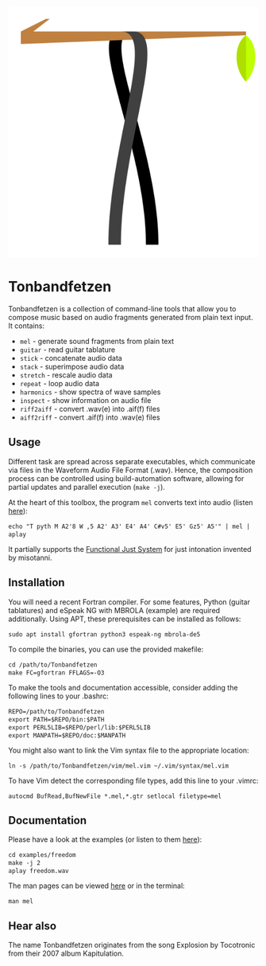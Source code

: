 ![Tonbandfetzen logo](logo/logo.svg)

# Tonbandfetzen

Tonbandfetzen is a collection of command-line tools that allow you to compose
music based on audio fragments generated from plain text input. It contains:

* `mel` - generate sound fragments from plain text
* `guitar` - read guitar tablature
* `stick` - concatenate audio data
* `stack` - superimpose audio data
* `stretch` - rescale audio data
* `repeat` - loop audio data
* `harmonics` - show spectra of wave samples
* `inspect` - show information on audio file
* `riff2aiff` - convert .wav(e) into .aif(f) files
* `aiff2riff` - convert .aif(f) into .wav(e) files

## Usage

Different task are spread across separate executables, which communicate via
files in the Waveform Audio File Format (.wav). Hence, the composition process
can be controlled using build-automation software, allowing for partial updates
and parallel execution (`make -j`).

At the heart of this toolbox, the program `mel` converts text into audio
(listen [here](https://janberges.github.io/Tonbandfetzen)):

    echo "T pyth M A2'8 W ,5 A2' A3' E4' A4' C#v5' E5' Gz5' A5'" | mel | aplay

It partially supports the [Functional Just System](https://misotanni.github.io)
for just intonation invented by misotanni.

## Installation

You will need a recent Fortran compiler. For some features, Python (guitar
tablatures) and eSpeak NG with MBROLA (example) are required additionally.
Using APT, these prerequisites can be installed as follows:

    sudo apt install gfortran python3 espeak-ng mbrola-de5

To compile the binaries, you can use the provided makefile:

    cd /path/to/Tonbandfetzen
    make FC=gfortran FFLAGS=-O3

To make the tools and documentation accessible, consider adding the following
lines to your .bashrc:

    REPO=/path/to/Tonbandfetzen
    export PATH=$REPO/bin:$PATH
    export PERL5LIB=$REPO/perl/lib:$PERL5LIB
    export MANPATH=$REPO/doc:$MANPATH

You might also want to link the Vim syntax file to the appropriate location:

    ln -s /path/to/Tonbandfetzen/vim/mel.vim ~/.vim/syntax/mel.vim

To have Vim detect the corresponding file types, add this line to your .vimrc:

    autocmd BufRead,BufNewFile *.mel,*.gtr setlocal filetype=mel

## Documentation

Please have a look at the examples (or listen to them
[here](https://janberges.github.io/Tonbandfetzen)):

    cd examples/freedom
    make -j 2
    aplay freedom.wav

The man pages can be viewed [here](https://janberges.github.io/Tonbandfetzen)
or in the terminal:

    man mel

## Hear also

The name Tonbandfetzen originates from the song Explosion by Tocotronic from
their 2007 album Kapitulation.
